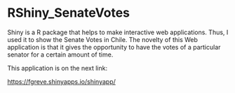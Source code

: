 # RShiny_SenateVotes

Shiny is a R package that helps to make interactive web applications. Thus, I used it to show the Senate Votes in Chile. The novelty of this Web application is that it gives the opportunity to have the votes of a particular senator for a certain amount of time.

This application is on the next link: 

https://fgreve.shinyapps.io/shinyapp/
